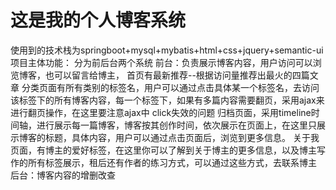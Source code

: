 # 这是我的个人博客系统
使用到的技术栈为springboot+mysql+mybatis+html+css+jquery+semantic-ui
项目主体功能：
    分为前后台两个系统
    前台：负责展示博客内容，用户访问可以浏览博客，也可以留言给博主，
          首页有最新推荐--根据访问量推荐出最火的四篇文章
          分类页面有所有类别的标签名，用户可以通过点击具体某一个标签名，去访问该标签下的所有博客内容，每一个标签下，如果有多篇内容需要翻页，采用ajax来进行翻页操作，在这里要注意ajax中               click失效的问题
          归档页面，采用timeline时间轴，进行展示每一篇博客，博客按其创作时间，依次展示在页面上，在这里只展示博客的标题，具体内容，用户可以通过点击页面后，浏览到更多信息。
          关于我页面，有博主的爱好标签，在这里你可以了解到关于博主的更多信息，以及博主写作的所有标签展示，租后还有作者的练习方式，可以通过这些方式，去联系博主
          后台：博客内容的增删改查

